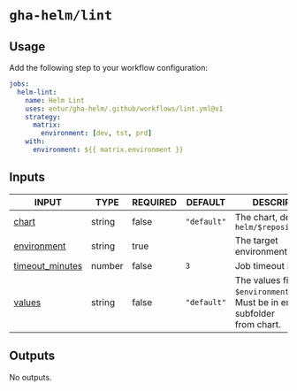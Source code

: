 # `gha-helm/lint`

## Usage

Add the following step to your workflow configuration:

```yml
jobs:
  helm-lint:
    name: Helm Lint
    uses: entur/gha-helm/.github/workflows/lint.yml@v1
    strategy:
      matrix:
        environment: [dev, tst, prd]
    with:
      environment: ${{ matrix.environment }}
```

## Inputs

<!-- AUTO-DOC-INPUT:START - Do not remove or modify this section -->

|                                     INPUT                                     |  TYPE  | REQUIRED |   DEFAULT   |                                         DESCRIPTION                                          |
|-------------------------------------------------------------------------------|--------|----------|-------------|----------------------------------------------------------------------------------------------|
|                <a name="input_chart"></a>[chart](#input_chart)                | string |  false   | `"default"` |                        The chart, defaults to `helm/$repository_name`                        |
|       <a name="input_environment"></a>[environment](#input_environment)       | string |   true   |             |                                    The target environment                                    |
| <a name="input_timeout_minutes"></a>[timeout_minutes](#input_timeout_minutes) | number |  false   |     `3`     |                                    Job timeout in minutes                                    |
|              <a name="input_values"></a>[values](#input_values)               | string |  false   | `"default"` | The values file, default `$environment.yaml`. <br>Must be in env/ subfolder <br>from chart.  |

<!-- AUTO-DOC-INPUT:END -->

## Outputs

<!-- AUTO-DOC-OUTPUT:START - Do not remove or modify this section -->
No outputs.
<!-- AUTO-DOC-OUTPUT:END -->
